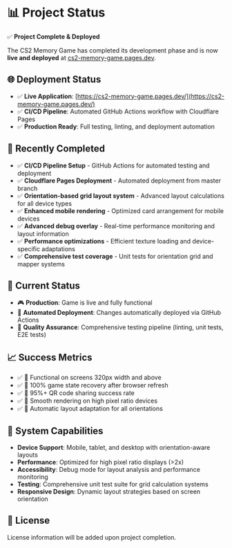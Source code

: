 # 📊 Project Status

✅ **Project Complete & Deployed**

The CS2 Memory Game has completed its development phase and is now **live and deployed** at [cs2-memory-game.pages.dev](https://cs2-memory-game.pages.dev/).

## 🌐 Deployment Status

- ✅ **Live Application**: [https://cs2-memory-game.pages.dev/](https://cs2-memory-game.pages.dev/)
- ✅ **CI/CD Pipeline**: Automated GitHub Actions workflow with Cloudflare Pages
- ✅ **Production Ready**: Full testing, linting, and deployment automation

## 🎯 Recently Completed

- ✅ **CI/CD Pipeline Setup** - GitHub Actions for automated testing and deployment
- ✅ **Cloudflare Pages Deployment** - Automated deployment from master branch
- ✅ **Orientation-based grid layout system** - Advanced layout calculations for all device types
- ✅ **Enhanced mobile rendering** - Optimized card arrangement for mobile devices
- ✅ **Advanced debug overlay** - Real-time performance monitoring and layout information
- ✅ **Performance optimizations** - Efficient texture loading and device-specific adaptations
- ✅ **Comprehensive test coverage** - Unit tests for orientation grid and mapper systems

## 🔧 Current Status

- 🎮 **Production**: Game is live and fully functional
- 🔄 **Automated Deployment**: Changes automatically deployed via GitHub Actions
- 🧪 **Quality Assurance**: Comprehensive testing pipeline (linting, unit tests, E2E tests)

## 📈 Success Metrics

- ✅ 📱 Functional on screens 320px width and above
- ✅ 🔄 100% game state recovery after browser refresh
- ✅ 🎯 95%+ QR code sharing success rate
- ✅ 🎨 Smooth rendering on high pixel ratio devices
- ✅ 📐 Automatic layout adaptation for all orientations

## 🚀 System Capabilities

- **Device Support**: Mobile, tablet, and desktop with orientation-aware layouts
- **Performance**: Optimized for high pixel ratio displays (>2x)
- **Accessibility**: Debug mode for layout analysis and performance monitoring
- **Testing**: Comprehensive unit test suite for grid calculation systems
- **Responsive Design**: Dynamic layout strategies based on screen orientation

## 📄 License

License information will be added upon project completion.
